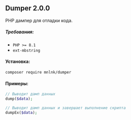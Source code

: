 ## Dumper 2.0.0

PHP дампер для отладки кода.

##### Требования:
+ `PHP >= 8.1`
+ `ext-mbstring`

#### Установка:
```
composer require mnlnk/dumper
```

#### Примеры:
```php
// Выводит дамп данных
dump($data);
```
```php
// Выводит дамп данных и завершает выполнение скрипта
dumpEx($data);
```
